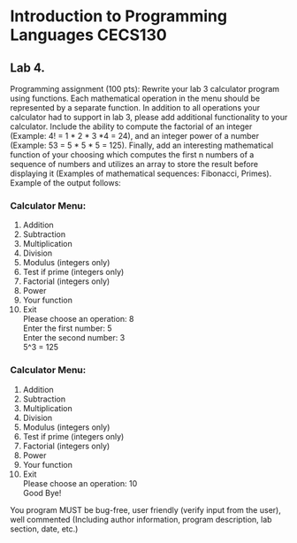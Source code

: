 # Introduction to Programming Languages CECS130
## Lab 4.
Programming assignment (100 pts): Rewrite your lab 3 calculator program using functions. Each mathematical operation in the menu should be represented by a separate function. In addition to all operations your calculator had to support in lab 3, please add additional functionality to your calculator. Include the ability to compute the factorial of an integer (Example: 4! = 1 * 2 * 3 *4 = 24), and an integer power of a number (Example: 53 = 5 * 5 * 5 = 125). Finally, add an interesting mathematical function of your choosing which computes the first n numbers of a sequence of numbers and utilizes an array to store the result before displaying it (Examples of mathematical sequences: Fibonacci, Primes).
Example of the output follows:

### Calculator Menu:
  1. Addition
  2. Subtraction
  3. Multiplication
  4. Division
  5. Modulus (integers only)
  6. Test if prime (integers only)
  7. Factorial (integers only)
  8. Power
  9. Your function
  10. Exit  
Please choose an operation: 8  
Enter the first number: 5  
Enter the second number: 3  
5^3 = 125  

### Calculator Menu:
  1. Addition
  2. Subtraction
  3. Multiplication
  4. Division
  5. Modulus (integers only)
  6. Test if prime (integers only)
  7. Factorial (integers only)
  8. Power
  9. Your function
  10. Exit  
Please choose an operation: 10  
Good Bye!  


You program MUST be bug-free, user friendly (verify input from the user), well commented (Including author information, program description, lab section, date, etc.)

